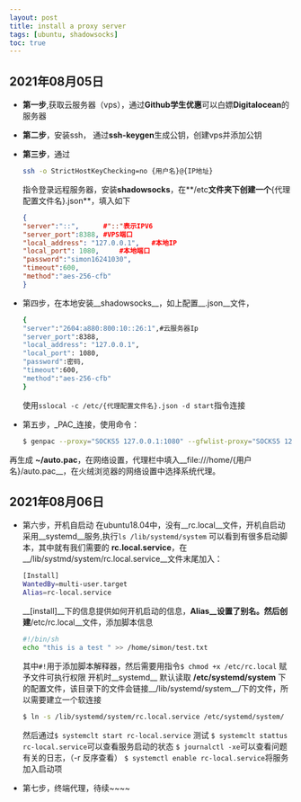 ```yaml
---
layout: post
title: install a proxy server
tags: [ubuntu, shadowsocks]
toc: true
---
```




2021年08月05日 
------

- **第一步**,获取云服务器（vps），通过**Github学生优惠**可以白嫖**Digitalocean**的服务器

- **第二步**，安装ssh， 通过**ssh-keygen**生成公钥，创建vps并添加公钥

- **第三步**，通过

    ```bash
    ssh -o StrictHostKeyChecking=no {用户名}@{IP地址}
    ```
    指令登录远程服务器，安装**shadowsocks**，在**/etc**文件夹下创建一个**{代理配置文件名}.json**，填入如下
    
    ```json
    {
    "server":"::",		#"::"表示IPV6
    "server_port":8388,	#VPS端口
    "local_address": "127.0.0.1",	#本地IP
    "local_port": 1080,		#本地端口
    "password":"simon16241030",	
    "timeout":600,
    "method":"aes-256-cfb"
    }
    ```
    
- 第四步，在本地安装__shadowsocks__，如上配置__.json__文件，
  
    ```bash
    {
    "server":"2604:a880:800:10::26:1",#云服务器Ip
    "server_port":8388,
    "local_address": "127.0.0.1",
    "local_port": 1080,
    "password":密码,
    "timeout":600,
    "method":"aes-256-cfb"
    }
    ```
    使用`sslocal -c /etc/{代理配置文件名}.json -d start`指令连接

- 第五步，_PAC_连接，使用命令：

    ```bash
    $ genpac --proxy="SOCKS5 127.0.0.1:1080" --gfwlist-proxy="SOCKS5 127.0.0.1:1080" -o autoproxy.pac 
    ```
再生成 __~/auto.pac__，在网络设置，代理栏中填入__file:///home/{用户名}/auto.pac__，在火绒浏览器的网络设置中选择系统代理。

2021年08月06日 
------

- 第六步，开机自启动
  在ubuntu18.04中，没有__rc.local__文件，开机自启动采用__systemd__服务,执行`ls /lib/systemd/system` 可以看到有很多启动脚本，其中就有我们需要的 __rc.local.service__，在__/lib/systmd/system/rc.local.service__文件末尾加入：
  
    ```bash
    [Install]
    WantedBy=multi-user.target
    Alias=rc-local.service
    ```
    __[install]__下的信息提供如何开机启动的信息，__Alias__设置了别名。然后创建__/etc/rc.local__文件，添加脚本信息
    ```bash
    #!/bin/sh 
    echo "this is a test " >> /home/simon/test.txt
    ```
    其中`#!`用于添加脚本解释器，然后需要用指令`$ chmod +x /etc/rc.local` 赋予文件可执行权限
    开机时__systemd__ 默认读取 __/etc/systemd/system__ 下的配置文件，该目录下的文件会链接__/lib/systemd/system__/下的文件，所以需要建立一个软连接
  
    ```bash
    $ ln -s /lib/systemd/system/rc.local.service /etc/systemd/system/
    ```
    然后通过`$ systemclt start rc-local.service` 测试
    `$ systemclt stattus rc-local.service`可以查看服务启动的状态
    `$ journalctl -xe`可以查看问题有关的日志，（-r 反序查看）
    `$ systemctl enable rc-local.service`将服务加入启动项


- 第七步，终端代理，待续~~~~

